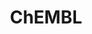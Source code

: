 ---
layout: default
bigquery: https://console.cloud.google.com/bigquery?p=patents-public-data&d=ebi_chembl&page=dataset
citation: '"The ChEMBL database in 2017." Anna Gaulton, Anne Hersey, Michał Nowotka,
  A Patrícia Bento, Jon Chambers, David Mendez, Prudence Mutowo, Francis Atkinson,
  Louisa J Bellis, Elena Cibrián-Uhalte, Mark Davies, Nathan Dedman, Anneli Karlsson,
  María Paula Magariños, John P Overington, George Papadatos, Ines Smit, Andrew R
  Leach Nucleic acids Research (2017) 45 (Database Issue), D945-D954'
contributors: European Bioinformatics Institute
cost: None
description: ChEMBL Data is a manually curated database of small molecules used in
  drug discovery, including information about existing patented drugs.
documentation: 'schema: https://www.ebi.ac.uk/chembl/db_schema


  '
last_edit: Mon, 04 Apr 2022 19:07:30 GMT
location: https://console.cloud.google.com/marketplace/product/google_patents_public_datasets/chembl
maintained_by: EMBL-EBI, an outstation of European Molecular Biology Laboratory
related_publications: '

  ChEMBL: towards direct deposition of bioassay data.


  Mendez D, Gaulton A, Bento AP, Chambers J, De Veij M, Félix E, Magariños MP, Mosquera
  JF, Mutowo P, Nowotka M, Gordillo-Marañón M, Hunter F, Junco L, Mugumbate G, Rodriguez-Lopez
  M, Atkinson F, Bosc N, Radoux CJ, Segura-Cabrera A, Hersey A, Leach AR.


  — Nucleic Acids Res. 2019; 47(D1):D930-D940. doi: 10.1093/nar/gky1075

  '
schema_fields: '[''publication_number'', ''syn_type'', ''cellosaurus_id'', ''dosage_form'',
  ''mec_id'', ''component_id'', ''rtb'', ''target_desc'', ''entity_type'', ''chirality'',
  ''level1_description'', ''prediction_method'', ''standard_value'', ''ridx'', ''ro3_pass'',
  ''mechanism_of_action'', ''class_level'', ''assay_class_id'', ''published_units'',
  ''l3'', ''doc_type'', ''met_comment'', ''withdrawn_reason'', ''actsm_id'', ''mc_target_name'',
  ''delist_flag'', ''cell_description'', ''active_ingredient'', ''first_in_class'',
  ''lle'', ''result_flag'', ''doi'', ''enzyme_name'', ''relationship_type'', ''name'',
  ''mechanism_comment'', ''target_mapping'', ''synonyms'', ''trade_name'', ''disease_efficacy'',
  ''aromatic_rings'', ''bao_format'', ''major_class'', ''drug_product_flag'', ''normal_range_min'',
  ''path'', ''met_id'', ''research_stem'', ''frac_class_id'', ''rgid'', ''ddd_value'',
  ''log_id'', ''ddd_comment'', ''cl_lincs_id'', ''standard_flag'', ''substrate_record_id'',
  ''src_assay_id'', ''pathway_key'', ''co_stem_id'', ''mc_organism'', ''mw_freebase'',
  ''compsyn_id'', ''pathway_id'', ''version'', ''tid'', ''prodrug'', ''pchembl_value'',
  ''direct_interaction'', ''applicant_full_name'', ''acd_most_bpka'', ''warnref_id'',
  ''full_mwt'', ''patent_expire_date'', ''who_name'', ''updated_by'', ''site_id'',
  ''published_relation'', ''ingredient'', ''stem_class'', ''ap_id'', ''mesh_id'',
  ''std_act_id'', ''oc_id'', ''mw_monoisotopic'', ''withdrawn_year'', ''assay_organism'',
  ''component_type'', ''toid'', ''assay_id'', ''bao_id'', ''hrac_class_id'', ''drug_substance_flag'',
  ''parent_type'', ''activity_count'', ''level4_description'', ''level4'', ''standard_inchi'',
  ''parenteral'', ''assay_cell_type'', ''end_position'', ''accession'', ''topical'',
  ''assay_strain'', ''last_page'', ''compound_key'', ''mol_frac_id'', ''assay_param_id'',
  ''sei'', ''assay_source'', ''cell_source_organism'', ''src_short_name'', ''cell_name'',
  ''irac_class_id'', ''company'', ''standard_units'', ''go_id'', ''set_name'', ''volume'',
  ''drug_record_id'', ''biocomp_id'', ''idx'', ''patent_use_code'', ''alert_set_id'',
  ''formulation_id'', ''published_type'', ''comments'', ''chembl_id'', ''parent_molregno'',
  ''protclasssyn_id'', ''hrac_code'', ''atc_code'', ''chebi_par_id'', ''level3'',
  ''short_name'', ''smarts'', ''comp_class_id'', ''acd_most_apka'', ''sequence'',
  ''molregno'', ''usan_year'', ''abstract'', ''upper_value'', ''compound_name'', ''cell_source_tissue'',
  ''caloha_id'', ''usan_stem'', ''potential_duplicate'', ''standard_inchi_key'', ''sequence_md5sum'',
  ''smid'', ''usan_stem_id'', ''strength'', ''source'', ''activity_comment'', ''met_conversion'',
  ''enzyme_tid'', ''authors'', ''tid_fixed'', ''structure_type'', ''standard_upper_value'',
  ''parameter_type'', ''assay_type'', ''previous_company'', ''clo_id'', ''type'',
  ''description'', ''ddd_units'', ''standard_relation'', ''mc_target_type'', ''label'',
  ''assay_subcellular_fraction'', ''hbd_lipinski'', ''l6'', ''domain_description'',
  ''binding_site_comment'', ''aspect'', ''assay_tissue'', ''mol_atc_id'', ''level2_description'',
  ''mol_irac_id'', ''compd_id'', ''ref_url'', ''mutation'', ''natural_product'', ''mesh_heading'',
  ''hba_lipinski'', ''pubmed_id'', ''mc_target_accession'', ''ddd_id'', ''relationship'',
  ''issue'', ''tbl'', ''units'', ''tax_id'', ''species_group_flag'', ''molsyn_id'',
  ''protein_class_desc'', ''selectivity_comment'', ''organism'', ''data_validity_comment'',
  ''site_residues'', ''acd_logd'', ''frac_code'', ''curation_comment'', ''acd_logp'',
  ''hbd'', ''orig_description'', ''bei'', ''downgraded'', ''cx_logp'', ''cx_most_apka'',
  ''level3_description'', ''warning_id'', ''warning_description'', ''job_id'', ''tissue_id'',
  ''drugind_id'', ''protein_class_id'', ''polymer_flag'', ''molecular_species'', ''relation'',
  ''entity_id'', ''max_phase_for_ind'', ''source_domain_id'', ''max_phase'', ''oral'',
  ''isoform'', ''res_stem_id'', ''indref_id'', ''canonical_smiles'', ''cx_logd'',
  ''hba'', ''relationship_desc'', ''bao_endpoint'', ''efo_id'', ''protein_class_synonym'',
  ''num_ro5_violations'', ''variant_id'', ''as_id'', ''record_id'', ''target_type'',
  ''value'', ''src_compound_id'', ''num_alerts'', ''text_value'', ''pref_name'', ''therapeutic_flag'',
  ''level1'', ''bto_id'', ''related_tid'', ''black_box_warning'', ''usan_substem'',
  ''year'', ''standard_type'', ''cell_id'', ''irac_code'', ''db_version'', ''patent_id'',
  ''assay_category'', ''db_source'', ''withdrawn_flag'', ''confidence_score'', ''patent_no'',
  ''alogp'', ''mc_tax_id'', ''assay_desc'', ''subgroup'', ''definition'', ''domain_type'',
  ''cpd_str_alert_id'', ''warning_class'', ''doc_id'', ''stat'', ''alert_name'', ''assay_test_type'',
  ''parent_go_id'', ''prod_pat_id'', ''full_molformula'', ''ref_id'', ''molecular_mechanism'',
  ''indication_class'', ''mol_hrac_id'', ''num_lipinski_ro5_violations'', ''journal'',
  ''heavy_atoms'', ''targcomp_id'', ''start_position'', ''alert_id'', ''site_name'',
  ''route'', ''molecule_type'', ''published_value'', ''le'', ''l4'', ''mecref_id'',
  ''ad_type'', ''last_active'', ''action_type'', ''l8'', ''active_molregno'', ''l5'',
  ''predbind_id'', ''first_approval'', ''withdrawn_country'', ''country'', ''inorganic_flag'',
  ''ref_type'', ''confidence'', ''efo_term'', ''standard_text_value'', ''level5'',
  ''updated_on'', ''level2'', ''warning_year'', ''status'', ''uo_units'', ''src_description'',
  ''nda_type'', ''title'', ''l2'', ''normal_range_max'', ''l1'', ''cx_most_bpka'',
  ''comp_go_id'', ''metabolite_record_id'', ''product_id'', ''ddd_admr'', ''curated_by'',
  ''warning_country'', ''parameter_value'', ''src_id'', ''qed_weighted'', ''submission_date'',
  ''molfile'', ''psa'', ''domain_id'', ''approval_date'', ''usan_stem_definition'',
  ''l7'', ''qudt_units'', ''uberon_id'', ''activity_id'', ''cell_source_tax_id'',
  ''assay_tax_id'', ''targrel_id'', ''creation_date'', ''cell_ontology_id'', ''innovator_company'',
  ''helm_notation'', ''dosed_ingredient'', ''cidx'', ''domain_name'', ''first_page'',
  ''class_type'', ''homologue'', ''parent_id'', ''stem'', ''ass_cls_map_id'', ''metref_id'',
  ''sitecomp_id'', ''component_synonym'', ''aidx'', ''annotation'', ''availability_type'',
  ''warning_type'', ''who_extra'', ''withdrawn_class'', ''priority'']'
shortname: chembl
tags:
- biotechnology
- health
- chemical
- bioinformatics
- medical
terms_of_use: CC BY-SA 3.0
title: ChEMBL
uuid: e232a192-965c-4ec9-904c-155b6dfe56c5
---